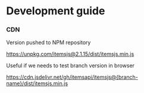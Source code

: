 # Development guide

### CDN

Version pushed to NPM repository

https://unpkg.com/itemsjs@2.1.15/dist/itemsjs.min.js

Useful if we needs to test branch version in browser

https://cdn.jsdelivr.net/gh/itemsapi/itemsjs@{branch-name}/dist/itemsjs.min.js

